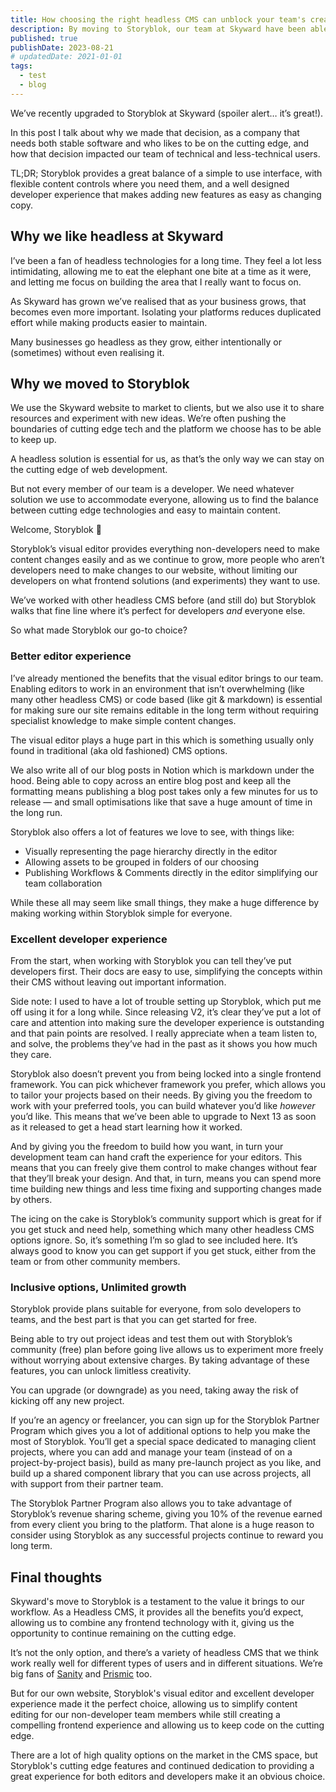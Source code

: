 ```yaml
---
title: How choosing the right headless CMS can unblock your team's creativity
description: By moving to Storyblok, our team at Skyward have been able to edit content easily without developer support while remaining on the cutting edge of tech
published: true
publishDate: 2023-08-21
# updatedDate: 2021-01-01
tags:
  - test
  - blog
---
```


We’ve recently upgraded to Storyblok at Skyward (spoiler alert… it’s great!).

In this post I talk about why we made that decision, as a company that needs both stable software and who likes to be on the cutting edge, and how that decision impacted our team of technical and less-technical users.

TL;DR; Storyblok provides a great balance of a simple to use interface, with flexible content controls where you need them, and a well designed developer experience that makes adding new features as easy as changing copy.

## Why we like headless at Skyward

I’ve been a fan of headless technologies for a long time. They feel a lot less intimidating, allowing me to eat the elephant one bite at a time as it were, and letting me focus on building the area that I really want to focus on.

As Skyward has grown we’ve realised that as your business grows, that becomes even more important. Isolating your platforms reduces duplicated effort while making products easier to maintain.

Many businesses go headless as they grow, either intentionally or (sometimes) without even realising it.

## Why we moved to Storyblok

We use the Skyward website to market to clients, but we also use it to share resources and experiment with new ideas. We’re often pushing the boundaries of cutting edge tech and the platform we choose has to be able to keep up.

A headless solution is essential for us, as that’s the only way we can stay on the cutting edge of web development.

But not every member of our team is a developer. We need whatever solution we use to accommodate everyone, allowing us to find the balance between cutting edge technologies and easy to maintain content.

Welcome, Storyblok 👋

Storyblok’s visual editor provides everything non-developers need to make content changes easily and as we continue to grow, more people who aren’t developers need to make changes to our website, without limiting our developers on what frontend solutions (and experiments) they want to use.

We’ve worked with other headless CMS before (and still do) but Storyblok walks that fine line where it’s perfect for developers _and_ everyone else.

So what made Storyblok our go-to choice?

### Better editor experience

I’ve already mentioned the benefits that the visual editor brings to our team. Enabling editors to work in an environment that isn’t overwhelming (like many other headless CMS) or code based (like git & markdown) is essential for making sure our site remains editable in the long term without requiring specialist knowledge to make simple content changes.

The visual editor plays a huge part in this which is something usually only found in traditional (aka old fashioned) CMS options.

We also write all of our blog posts in Notion which is markdown under the hood. Being able to copy across an entire blog post and keep all the formatting means publishing a blog post takes only a few minutes for us to release — and small optimisations like that save a huge amount of time in the long run.

Storyblok also offers a lot of features we love to see, with things like:

- Visually representing the page hierarchy directly in the editor
- Allowing assets to be grouped in folders of our choosing
- Publishing Workflows & Comments directly in the editor simplifying our team collaboration

While these all may seem like small things, they make a huge difference by making working within Storyblok simple for everyone.

### Excellent developer experience

From the start, when working with Storyblok you can tell they’ve put developers first. Their docs are easy to use, simplifying the concepts within their CMS without leaving out important information.

Side note: I used to have a lot of trouble setting up Storyblok, which put me off using it for a long while. Since releasing V2, it’s clear they’ve put a lot of care and attention into making sure the developer experience is outstanding and that pain points are resolved. I really appreciate when a team listen to, and solve, the problems they’ve had in the past as it shows you how much they care.

Storyblok also doesn’t prevent you from being locked into a single frontend framework. You can pick whichever framework you prefer, which allows you to tailor your projects based on their needs. By giving you the freedom to work with your preferred tools, you can build whatever you’d like _however_ you’d like. This means that we’ve been able to upgrade to Next 13 as soon as it released to get a head start learning how it worked.

And by giving you the freedom to build how you want, in turn your development team can hand craft the experience for your editors. This means that you can freely give them control to make changes without fear that they’ll break your design. And that, in turn, means you can spend more time building new things and less time fixing and supporting changes made by others.

The icing on the cake is Storyblok’s community support which is great for if you get stuck and need help, something which many other headless CMS options ignore. So, it’s something I’m so glad to see included here. It’s always good to know you can get support if you get stuck, either from the team or from other community members.

### Inclusive options, Unlimited growth

Storyblok provide plans suitable for everyone, from solo developers to teams, and the best part is that you can get started for free.

Being able to try out project ideas and test them out with Storyblok’s community (free) plan before going live allows us to experiment more freely without worrying about extensive charges. By taking advantage of these features, you can unlock limitless creativity.

You can upgrade (or downgrade) as you need, taking away the risk of kicking off any new project.

If you’re an agency or freelancer, you can sign up for the Storyblok Partner Program which gives you a lot of additional options to help you make the most of Storyblok. You’ll get a special space dedicated to managing client projects, where you can add and manage your team (instead of on a project-by-project basis), build as many pre-launch project as you like, and build up a shared component library that you can use across projects, all with support from their partner team.

The Storyblok Partner Program also allows you to take advantage of Storyblok’s revenue sharing scheme, giving you 10% of the revenue earned from every client you bring to the platform. That alone is a huge reason to consider using Storyblok as any successful projects continue to reward you long term.

## Final thoughts

Skyward's move to Storyblok is a testament to the value it brings to our workflow. As a Headless CMS, it provides all the benefits you’d expect, allowing us to combine any frontend technology with it, giving us the opportunity to continue remaining on the cutting edge.

It’s not the only option, and there’s a variety of headless CMS that we think work really well for different types of users and in different situations. We’re big fans of [Sanity](https://www.notion.so/Our-Sanity-and-Next-js-open-source-starter-project-834c0f30fdd1474e84104853b18c646a?pvs=21) and [Prismic](https://www.notion.so/When-to-Use-Prismic-as-your-CMS-f2318bd13a8246afa2dac614f2b1f035?pvs=21) too.

But for our own website, Storyblok's visual editor and excellent developer experience made it the perfect choice, allowing us to simplify content editing for our non-developer team members while still creating a compelling frontend experience and allowing us to keep code on the cutting edge.

There are a lot of high quality options on the market in the CMS space, but Storyblok's cutting edge features and continued dedication to providing a great experience for both editors and developers make it an obvious choice.
